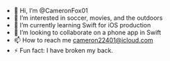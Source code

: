 - 👋 Hi, I’m @CameronFox01
- 👀 I’m interested in soccer, movies, and the outdoors
- 🌱 I’m currently learning Swift for iOS production
- 💞️ I’m looking to collaborate on a phone app in Swift
- 📫 How to reach me cameron22401@icloud.com
- ⚡ Fun fact: I have broken my back.

<!---
CameronFox01/CameronFox01 is a ✨ special ✨ repository because its `README.md` (this file) appears on your GitHub profile.
You can click the Preview link to take a look at your changes.
--->
